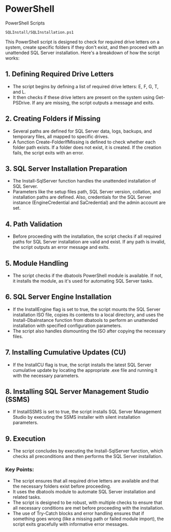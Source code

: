 # PowerShell
PowerShell Scripts


`SQLInstall/SQLInstallation.ps1`

This PowerShell script is designed to check for required drive letters on a system, create specific folders if they don't exist, and then proceed with an unattended SQL Server installation. Here's a breakdown of how the script works:

## 1. Defining Required Drive Letters
- The script begins by defining a list of required drive letters: E, F, G, T, and L.
- It then checks if these drive letters are present on the system using Get-PSDrive. If any are missing, the script outputs a message and exits.
## 2. Creating Folders if Missing
- Several paths are defined for SQL Server data, logs, backups, and temporary files, all mapped to specific drives.
- A function Create-FolderIfMissing is defined to check whether each folder path exists. If a folder does not exist, it is created. If the creation fails, the script exits with an error.
## 3. SQL Server Installation Preparation
- The Install-SqlServer function handles the unattended installation of SQL Server.
- Parameters like the setup files path, SQL Server version, collation, and installation paths are defined. Also, credentials for the SQL Server instance (EngineCredential and SaCredential) and the admin account are set.
## 4. Path Validation
- Before proceeding with the installation, the script checks if all required paths for SQL Server installation are valid and exist. If any path is invalid, the script outputs an error message and exits.
## 5. Module Handling
- The script checks if the dbatools PowerShell module is available. If not, it installs the module, as it's used for automating SQL Server tasks.
## 6. SQL Server Engine Installation
- If the InstallEngine flag is set to true, the script mounts the SQL Server installation ISO file, copies its contents to a local directory, and uses the Install-DbaInstance function from dbatools to perform an unattended installation with specified configuration parameters.
- The script also handles dismounting the ISO after copying the necessary files.
## 7. Installing Cumulative Updates (CU)
- If the InstallCU flag is true, the script installs the latest SQL Server cumulative update by locating the appropriate .exe file and running it with the necessary parameters.
## 8. Installing SQL Server Management Studio (SSMS)
- If InstallSSMS is set to true, the script installs SQL Server Management Studio by executing the SSMS installer with silent installation parameters.
## 9. Execution
- The script concludes by executing the Install-SqlServer function, which checks all preconditions and then performs the SQL Server installation.
### Key Points:
- The script ensures that all required drive letters are available and that the necessary folders exist before proceeding.
- It uses the dbatools module to automate SQL Server installation and related tasks.
- The script is designed to be robust, with multiple checks to ensure that all necessary conditions are met before proceeding with the installation.
-  The use of Try-Catch blocks and error handling ensures that if something goes wrong (like a missing path or failed module import), the script exits gracefully with informative error messages.

